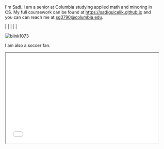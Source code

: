 I'm Sadi. I am a senior at Columbia studying applied math and minoring in CS. My full coursework can be found at https://sadigulcelik.github.io and you can can reach me at sg3790@columbia.edu.

| | | | |

<p><img align="center" src="https://github-readme-streak-stats.herokuapp.com/?user=sadigulcelik&" alt="blink1073" /></p>

I am also a soccer fan. 

<iframe
  src="[https://codepen.io/team/codepen/embed/preview/PNaGbb](https://www.espn.com/soccer/standings/_/league/tur.1)"
  style="width:100%; height:300px;"
></iframe>
